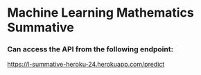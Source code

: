 # Machine Learning Mathematics Summative

### Can access the API from the following endpoint:
https://l-summative-heroku-24.herokuapp.com/predict
